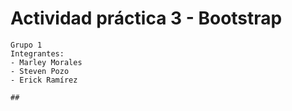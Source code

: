 # Actividad práctica 3 - Bootstrap
```
Grupo 1  
Integrantes:  
- Marley Morales  
- Steven Pozo  
- Erick Ramírez

## 